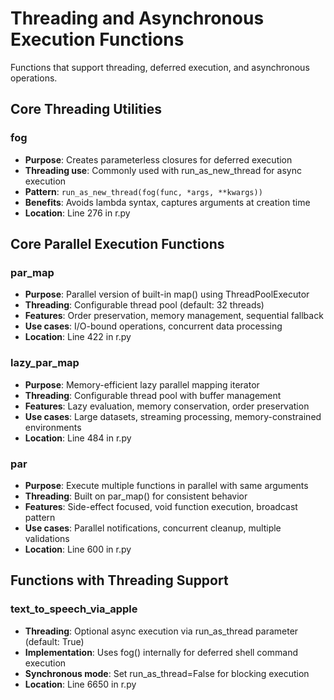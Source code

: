 # Threading and Asynchronous Execution Functions

Functions that support threading, deferred execution, and asynchronous operations.

## Core Threading Utilities

### fog
- **Purpose**: Creates parameterless closures for deferred execution
- **Threading use**: Commonly used with run_as_new_thread for async execution
- **Pattern**: `run_as_new_thread(fog(func, *args, **kwargs))`
- **Benefits**: Avoids lambda syntax, captures arguments at creation time
- **Location**: Line 276 in r.py

## Core Parallel Execution Functions

### par_map
- **Purpose**: Parallel version of built-in map() using ThreadPoolExecutor
- **Threading**: Configurable thread pool (default: 32 threads)
- **Features**: Order preservation, memory management, sequential fallback
- **Use cases**: I/O-bound operations, concurrent data processing
- **Location**: Line 422 in r.py

### lazy_par_map  
- **Purpose**: Memory-efficient lazy parallel mapping iterator
- **Threading**: Configurable thread pool with buffer management
- **Features**: Lazy evaluation, memory conservation, order preservation
- **Use cases**: Large datasets, streaming processing, memory-constrained environments
- **Location**: Line 484 in r.py

### par
- **Purpose**: Execute multiple functions in parallel with same arguments
- **Threading**: Built on par_map() for consistent behavior
- **Features**: Side-effect focused, void function execution, broadcast pattern
- **Use cases**: Parallel notifications, concurrent cleanup, multiple validations
- **Location**: Line 600 in r.py

## Functions with Threading Support

### text_to_speech_via_apple
- **Threading**: Optional async execution via run_as_thread parameter (default: True)
- **Implementation**: Uses fog() internally for deferred shell command execution
- **Synchronous mode**: Set run_as_thread=False for blocking execution
- **Location**: Line 6650 in r.py